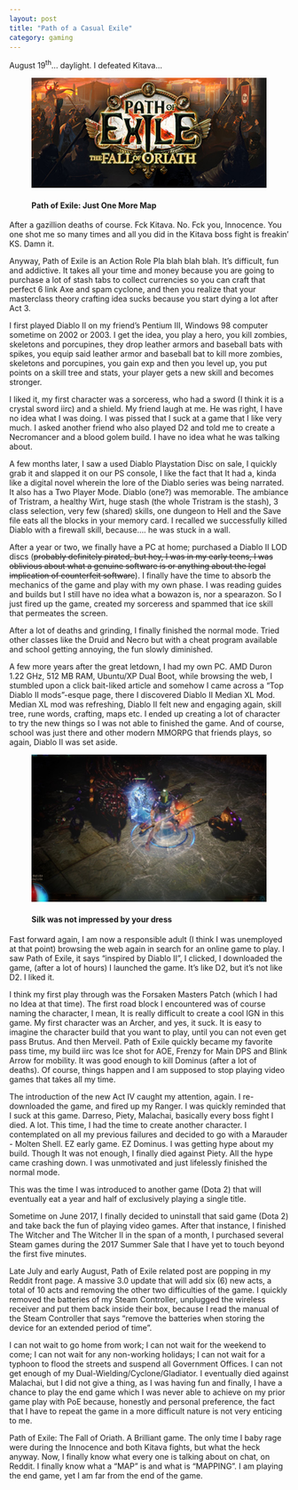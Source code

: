 ```yaml
---
layout: post
title: "Path of a Casual Exile"
category: gaming
---
```

August 19<sup>th</sup>... daylight. I defeated Kitava…  
<figure>
  <img class="post-img" src="/assets/img/post/2017-08/poe1.jpg" alt="Path of Exile">
  <figcaption><h4 class="post-img-caption">Path of Exile: Just One More Map</h4></figcaption>
</figure>
After a gazillion deaths of course. Fck Kitava. No. Fck you, Innocence. You one shot me so many times and all you did in the Kitava boss fight is freakin’ KS. Damn it.

Anyway, Path of Exile is an Action Role Pla blah blah blah. It’s difficult, fun and addictive. It takes all your time and money because you are going to purchase a lot of stash tabs to collect currencies so you can craft that perfect 6 link Axe and spam cyclone, and then you realize that your masterclass theory crafting idea sucks because you start dying a lot after Act 3.

I first played Diablo II on my friend’s Pentium III, Windows 98 computer sometime on 2002 or 2003. I get the idea, you play a hero, you kill zombies, skeletons and porcupines, they drop leather armors and baseball bats with spikes, you equip said leather armor and baseball bat to kill more zombies, skeletons and porcupines, you gain exp and then you level up, you put points on a skill tree and  stats,  your player gets a new skill and becomes stronger.  

I liked it, my first character was a sorceress, who had a sword (I think it is a crystal sword iirc) and a shield. My friend laugh at me. He was right, I have no idea what I was doing. I was pissed that I suck at a game that I like very much. I asked another friend who also played D2 and told me to create a Necromancer and a blood golem build. I have no idea what he was talking about.  

A few months later, I saw a used Diablo Playstation Disc on sale, I quickly grab it and slapped it on our PS console, I like the fact that It had a, kinda like a digital novel wherein the lore of the Diablo series was being narrated. It also has a Two Player Mode. Diablo (one?) was memorable. The ambiance of Tristram, a healthy Wirt, huge stash (the whole Tristram is the stash), 3 class selection, very few (shared) skills, one dungeon to Hell and the Save file eats all the blocks in your memory card. I recalled  we successfully killed Diablo with a firewall skill, because…. he was stuck in a wall.  

After a year or two, we finally have a PC at home; purchased a Diablo II LOD discs (~~probably definitely pirated, but hey, I was in my early teens, I was oblivious about what a genuine software is or anything about the legal implication of counterfeit software~~). I finally have the time to absorb the mechanics of the game and play with my own phase. I was reading guides and builds but I still have no idea what a bowazon is, nor a spearazon. So I just fired up the game, created my sorceress and spammed that ice skill that permeates the screen.  

After a lot of deaths and grinding, I finally finished the normal mode. Tried other classes like the Druid and Necro but with a cheat program available and school getting annoying, the fun slowly diminished.  

A few more years after the great letdown, I had my own PC. AMD Duron 1.22 GHz, 512 MB RAM, Ubuntu/XP Dual Boot, while browsing the web, I stumbled upon a click bait-liked article and somehow I  came across a “Top Diablo II mods”-esque page, there I discovered Diablo II Median XL Mod. Median XL mod was refreshing, Diablo II felt new and engaging again, skill tree, rune words, crafting, maps etc. I ended up creating a lot of character to try the new things so I was not able to finished the game. And of course, school was just there and other  modern MMORPG that friends plays, so again, Diablo II was set aside.  
<figure>
  <img class="post-img" src="/assets/img/post/2017-08/poe2.jpg" alt="Path of Exile">
  <figcaption><h4 class="post-img-caption">Silk was not impressed by your dress</h4></figcaption>
</figure>
Fast forward again, I am now a responsible adult (I think I was unemployed at that point) browsing the web again in search for an online game to play. I saw Path of Exile, it says “inspired by Diablo II”, I clicked, I downloaded the game, (after a lot of hours) I launched the game. It’s like D2, but it’s not like D2. I liked it.  

I think my first play through was the Forsaken Masters Patch (which I had no Idea at that time). The first road block I encountered was of course naming the character, I mean, It is really difficult to create a cool IGN in this game. My first character was an Archer, and yes, it suck. It is easy to imagine the character build that you want to play, until you can not even get pass Brutus. And then Merveil. Path of Exile quickly became my favorite pass time, my build iirc was Ice shot for AOE, Frenzy for Main DPS and Blink Arrow for mobility. It was good enough to kill Dominus (after a lot of deaths). Of course, things happen and I am supposed to stop playing video games that takes all my time.  

The introduction of the new Act IV caught my attention, again. I re-downloaded the game, and fired up my Ranger. I was quickly reminded that I suck at this game. Darreso, Piety, Malachai, basically every boss fight I died. A lot. This time, I had the time to create another character. I contemplated on all my previous failures and decided to go with a Marauder - Molten Shell. EZ early game. EZ Dominus. I was getting hype about my build. Though It was not enough, I finally died against Piety. All the hype came crashing down. I was unmotivated and just lifelessly finished the normal mode.  

This was the time I was introduced to another game (Dota 2) that will eventually eat a year and half of exclusively playing a single title.  

Sometime on June 2017, I finally decided to uninstall that said game (Dota 2) and take back the fun of playing video games. After that instance, I finished The Witcher and The Witcher II in the span of a month, I purchased several Steam games during the 2017 Summer Sale that I have yet to touch beyond the first five minutes.  

Late July and early August, Path of Exile related post are popping in my Reddit front page. A massive 3.0 update that will add six (6) new acts, a total of 10 acts and removing the other two difficulties of the game. I quickly removed the batteries of my Steam Controller, unplugged the wireless receiver and put them back inside their box, because I read the manual of the Steam Controller that says “remove the batteries when storing the device for an extended period of time”.  

I can not wait to go home from work; I can not wait for the weekend to come; I can not wait for any non-working holidays; I can not wait for a typhoon to flood the streets and suspend all Government Offices. I can not get enough of my Dual-Wielding/Cyclone/Gladiator. I eventually died against Malachai, but I did not give a thing, as I was having fun and finally, I have a chance to play the end game which I was never able to achieve on my prior game play with PoE because, honestly and personal preference, the fact that I have to repeat the game in a more difficult nature is not very enticing to me.  

Path of Exile: The Fall of Oriath. A Brilliant game. The only time I baby rage were during the Innocence and both Kitava fights, but what the heck anyway. Now, I finally know what every one is talking about on chat, on Reddit. I finally know what a “MAP” is and what is “MAPPING”. I am playing the end game, yet I am far from the end of the game.
